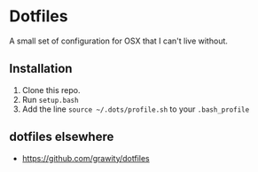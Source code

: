 # Dotfiles

A small set of configuration for OSX that I can't live without.

## Installation

1. Clone this repo.
2. Run `setup.bash`
3. Add the line `source ~/.dots/profile.sh` to your `.bash_profile`


## dotfiles elsewhere
- https://github.com/grawity/dotfiles
